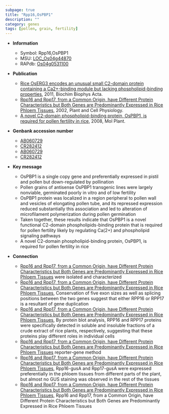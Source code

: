 ```yaml
---
subpage: true
title: "Rpp16,OsPBP1"
description: ""
category: genes
tags: [pollen, grain, fertility]
---
```


* **Information**  
    + Symbol: Rpp16,OsPBP1  
    + MSU: [LOC_Os04g44870](http://rice.plantbiology.msu.edu/cgi-bin/ORF_infopage.cgi?orf=LOC_Os04g44870)  
    + RAPdb: [Os04g0531100](http://rapdb.dna.affrc.go.jp/viewer/gbrowse_details/irgsp1?name=Os04g0531100)  

* **Publication**  
    + [Rice OsERG3 encodes an unusual small C2-domain protein containing a Ca2+-binding module but lacking phospholipid-binding properties](http://www.ncbi.nlm.nih.gov/pubmed?term=Rice+OsERG3+encodes+an+unusual+small+C2-domain+protein+containing+a+Ca2+-binding+module+but+lacking+phospholipid-binding+properties%5BTitle%5D), 2011, Biochim Biophys Acta.
    + [Rpp16 and Rpp17, from a Common Origin, have Different Protein Characteristics but Both Genes are Predominantly Expressed in Rice Phloem Tissues](http://www.ncbi.nlm.nih.gov/pubmed?term=Rpp16+and+Rpp17,+from+a+Common+Origin,+have+Different+Protein+Characteristics+but+Both+Genes+are+Predominantly+Expressed+in+Rice+Phloem+Tissues%5BTitle%5D), 2002, Plant and Cell Physiology.
    + [A novel C2-domain phospholipid-binding protein, OsPBP1, is required for pollen fertility in rice](http://www.ncbi.nlm.nih.gov/pubmed?term=A+novel+C2-domain+phospholipid-binding+protein,+OsPBP1,+is+required+for+pollen+fertility+in+rice%5BTitle%5D), 2008, Mol Plant.

* **Genbank accession number**  
    + [AB060729](http://www.ncbi.nlm.nih.gov/nuccore/AB060729)
    + [CR282412](http://www.ncbi.nlm.nih.gov/nuccore/CR282412)
    + [AB060729](http://www.ncbi.nlm.nih.gov/nuccore/AB060729)
    + [CR282412](http://www.ncbi.nlm.nih.gov/nuccore/CR282412)

* **Key message**  
    + OsPBP1 is a single copy gene and preferentially expressed in pistil and pollen but down-regulated by pollination
    + Pollen grains of antisense OsPBP1 transgenic lines were largely nonviable, germinated poorly in vitro and of low fertility
    + OsPBP1 protein was localized in a region peripheral to pollen wall and vesicles of elongating pollen tube, and its repressed expression reduced substantially this association and led to alteration of microfilament polymerization during pollen germination
    + Taken together, these results indicate that OsPBP1 is a novel functional C2-domain phospholipids-binding protein that is required for pollen fertility likely by regulating Ca(2+) and phospholipid signaling pathways
    + A novel C2-domain phospholipid-binding protein, OsPBP1, is required for pollen fertility in rice

* **Connection**  
    + [Rpp16 and Rpp17, from a Common Origin, have Different Protein Characteristics but Both Genes are Predominantly Expressed in Rice Phloem Tissues](RPP16+and+RPP17) were isolated and characterized
    + [Rpp16 and Rpp17, from a Common Origin, have Different Protein Characteristics but Both Genes are Predominantly Expressed in Rice Phloem Tissues](http://www.ncbi.nlm.nih.gov/pubmed?term=Rpp16+and+Rpp17,+from+a+Common+Origin,+have+Different+Protein+Characteristics+but+Both+Genes+are+Predominantly+Expressed+in+Rice+Phloem+Tissues%5BTitle%5D), Conservation of five exon sizes as well as splicing positions between the two genes suggest that either RPP16 or RPP17 is a resultant of gene duplication
    + [Rpp16 and Rpp17, from a Common Origin, have Different Protein Characteristics but Both Genes are Predominantly Expressed in Rice Phloem Tissues](http://www.ncbi.nlm.nih.gov/pubmed?term=Rpp16+and+Rpp17,+from+a+Common+Origin,+have+Different+Protein+Characteristics+but+Both+Genes+are+Predominantly+Expressed+in+Rice+Phloem+Tissues%5BTitle%5D), By protein blot analysis, RPP16 and RPP17 proteins were specifically detected in soluble and insoluble fractions of a crude extract of rice plants, respectively, suggesting that these proteins play different roles in individual cells
    + [Rpp16 and Rpp17, from a Common Origin, have Different Protein Characteristics but Both Genes are Predominantly Expressed in Rice Phloem Tissues](gusA) reporter-gene method
    + [Rpp16 and Rpp17, from a Common Origin, have Different Protein Characteristics but Both Genes are Predominantly Expressed in Rice Phloem Tissues](http://www.ncbi.nlm.nih.gov/pubmed?term=Rpp16+and+Rpp17,+from+a+Common+Origin,+have+Different+Protein+Characteristics+but+Both+Genes+are+Predominantly+Expressed+in+Rice+Phloem+Tissues%5BTitle%5D), Rpp16-gusA and Rpp17-gusA were expressed preferentially in the phloem tissues from different parts of the plant, but almost no GUS staining was observed in the rest of the tissues
    + [Rpp16 and Rpp17, from a Common Origin, have Different Protein Characteristics but Both Genes are Predominantly Expressed in Rice Phloem Tissues](http://www.ncbi.nlm.nih.gov/pubmed?term=Rpp16+and+Rpp17,+from+a+Common+Origin,+have+Different+Protein+Characteristics+but+Both+Genes+are+Predominantly+Expressed+in+Rice+Phloem+Tissues%5BTitle%5D), Rpp16 and Rpp17, from a Common Origin, have Different Protein Characteristics but Both Genes are Predominantly Expressed in Rice Phloem Tissues




